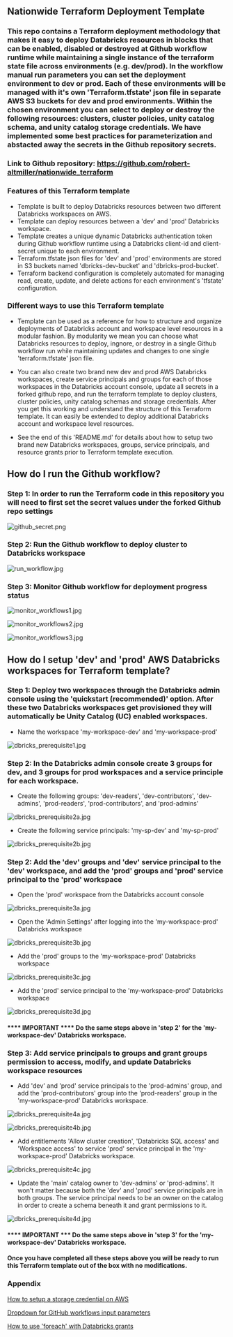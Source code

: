 ## Nationwide Terraform Deployment Template

### This repo contains a Terraform deployment methodology that makes it easy to deploy Databricks resources in blocks that can be enabled, disabled or destroyed at Github workflow runtime while maintaining a single instance of the terraform state file across environments (e.g. dev/prod).  In the workflow manual run parameters you can set the deployment environment to dev or prod.  Each of these environments will be managed with it's own 'Terraform.tfstate' json file in separate AWS S3 buckets for dev and prod environments.  Within the chosen environment you can select to deploy or destroy the following resources: clusters, cluster policies, unity catalog schema, and unity catalog storage credentials.  We have implemented some best practices for parameterization and abstacted away the secrets in the Github repository secrets.

### Link to Github repository: https://github.com/robert-altmiller/nationwide_terraform

### Features of this Terraform template

- Template is built to deploy Databricks resources between two different Databricks workspaces on AWS.
- Template can deploy resources between a 'dev' and 'prod' Databricks workspace.
- Template creates a unique dynamic Databricks authentication token during Github workflow runtime using a Databricks client-id and client-secret unique to each environment.
- Terraform.tfstate json files for 'dev' and 'prod' environments are stored in S3 buckets named 'dbricks-dev-bucket' and 'dbricks-prod-bucket'.
- Terraform backend configuration is completely automated for managing read, create, update, and delete actions for each environment's 'tfstate' configuration.

### Different ways to use this Terraform template

- Template can be used as a reference for how to structure and organize deployments of Databricks account and workspace level resources in a modular fashion.  By modularity we mean you can choose what Databricks resources to deploy, ingnore, or destroy in a single Github workflow run while maintaining updates and changes to one single 'terraform.tfstate' json file.

- You can also create two brand new dev and prod AWS Databricks workspaces, create service principals and groups for each of those workspaces in the Databricks account console, update all secrets in a forked github repo, and run the terraform template to deploy clusters, cluster policies, unity catalog schemas and storage credentials.  After you get this working and understand the structure of this Terraform template.  It can easily be extended to deploy additional Databricks account and workspace level resources.

- See the end of this 'README.md' for details about how to setup two brand new Databricks workspaces, groups, service principals, and resource grants prior to Terraform template execution.


## How do I run the Github workflow?

### Step 1: In order to run the Terraform code in this repository you will need to first set the secret values under the forked Github repo settings

![github_secret.png](/readme_images/github_secret.jpg)

### Step 2: Run the Github workflow to deploy cluster to Databricks workspace

![run_workflow.jpg](/readme_images/run_workflow.jpg)

### Step 3: Monitor Github workflow for deployment progress status

![monitor_workflows1.jpg](/readme_images/monitor_workflows1.jpg)

![monitor_workflows2.jpg](/readme_images/monitor_workflows2.jpg)

![monitor_workflows3.jpg](/readme_images/monitor_workflows3.jpg)

## How do I setup 'dev' and 'prod' AWS Databricks workspaces for Terraform template?

### Step 1: Deploy two workspaces through the Databricks admin console using the 'quickstart (recommended)' option.  After these two Databricks workspaces get provisioned they will automatically be Unity Catalog (UC) enabled workspaces.

- Name the workspace 'my-workspace-dev' and 'my-workspace-prod'

![dbricks_prerequisite1.jpg](/readme_images/dbricks_prerequisite1.jpg)

### Step 2: In the Databricks admin console create 3 groups for dev, and 3 groups for prod workspaces and a service principle for each workspace.

- Create the following groups: 'dev-readers', 'dev-contributors', 'dev-admins', 'prod-readers', 'prod-contributors', and 'prod-admins'

![dbricks_prerequisite2a.jpg](/readme_images/dbricks_prerequisite2a.jpg)

- Create the following service principals: 'my-sp-dev' and 'my-sp-prod'

![dbricks_prerequisite2b.jpg](/readme_images/dbricks_prerequisite2b.jpg)

### Step 2: Add the 'dev' groups and 'dev' service principal to the 'dev' workspace, and add the 'prod' groups and 'prod' service principal to the 'prod' workspace

- Open the 'prod' workspace from the Databricks account console

![dbricks_prerequisite3a.jpg](/readme_images/dbricks_prerequisite3a.jpg)

- Open the 'Admin Settings' after logging into the 'my-workspace-prod' Databricks workspace

![dbricks_prerequisite3b.jpg](/readme_images/dbricks_prerequisite3b.jpg)

- Add the 'prod' groups to the 'my-workspace-prod' Databricks workspace

![dbricks_prerequisite3c.jpg](/readme_images/dbricks_prerequisite3c.jpg)

- Add the 'prod' service principal to the 'my-workspace-prod' Databricks workspace

![dbricks_prerequisite3d.jpg](/readme_images/dbricks_prerequisite3d.jpg)

#### **** IMPORTANT **** Do the same steps above in 'step 2' for the 'my-workspace-dev' Databricks workspace.

### Step 3: Add service principals to groups and grant groups permission to access, modify, and update Databricks workspace resources

- Add 'dev' and 'prod' service principals to the 'prod-admins' group, and add the 'prod-contributors' group into the 'prod-readers' group in the 'my-workspace-prod' Databricks workspace.

![dbricks_prerequisite4a.jpg](/readme_images/dbricks_prerequisite4a.jpg)

![dbricks_prerequisite4b.jpg](/readme_images/dbricks_prerequisite4b.jpg)

- Add entitlements 'Allow cluster creation', 'Databricks SQL access' and 'Workspace access' to service 'prod' service principal in the 'my-workspace-prod' Databricks workspace.

![dbricks_prerequisite4c.jpg](/readme_images/dbricks_prerequisite4c.jpg)

- Update the 'main' catalog owner to 'dev-admins' or 'prod-admins'.  It won't matter because both the 'dev' and 'prod' service principals are in both groups.  The service principal needs to be an owner on the catalog in order to create a schema beneath it and grant permissions to it.

![dbricks_prerequisite4d.jpg](/readme_images/dbricks_prerequisite4d.jpg)

#### **** IMPORTANT *** Do the same steps above in 'step 3' for the 'my-workspace-dev' Databricks workspace.

#### Once you have completed all these steps above you will be ready to run this Terraform template out of the box with no modifications.

### Appendix

[How to setup a storage credential on AWS](https://docs.databricks.com/en/data-governance/unity-catalog/manage-external-locations-and-credentials.html#manage-storage-credentials)

[Dropdown for GitHub workflows input parameters](https://arthurbdiniz.com/github/actions/workflows/2021/10/23/gh-action-dropdown.html)

[How to use 'foreach' with Databricks grants](https://discuss.hashicorp.com/t/how-to-use-for-each-with-databricks-grants-resource/54592)